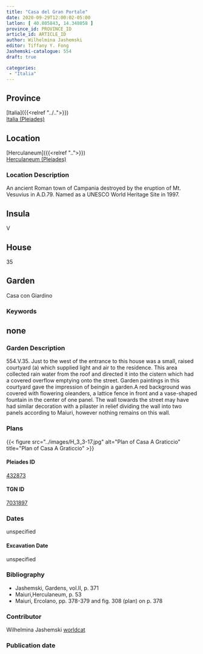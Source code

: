 ```yaml
---
title: "Casa del Gran Portale"
date: 2020-09-29T12:00:02-05:00
latlon: [ 40.805843, 14.348058 ]
province_id: PROVINCE_ID
article_id: ARTICLE_ID
author: Wilhelmina Jashemski
editor: Tiffany Y. Fong
Jashemski-catalogue: 554
draft: true

categories:
 - "Italia"
---
```


## Province

[Italia]({{<relref "../..">}}) \
[Italia (Pleiades)](https://pleiades.stoa.org/places/1052)


## Location

 [Herculaneum]({{<relref "..">}}) \
 [Herculaneum (Pleiades)](https://pleiades.stoa.org/places/432873)


### Location Description
An ancient Roman town of Campania destroyed by the eruption of Mt. Vesuvius in A.D.79. Named as a UNESCO World Heritage Site in 1997.

## Insula
V

## House
35

## Garden
Casa con Giardino

### Keywords
none
---

### Garden Description
554.V.35.
Just to the west of the entrance to this house was a small, raised courtyard (a) which supplied light and air to the residence. This area collected rain water from the roof and directed it into the cistern which had a covered overflow emptying onto the street. Garden paintings in this courtyard gave the impression of beingin a garden.A red background was covered with flowering oleanders, a lattice fence in front and a vase-shaped fountain in the center of one panel. The wall towards the street may have had similar decoration with a pilaster in relief dividing the wall into two panels according to Maiuri, however nothing remains on this wall.

### Plans
{{< figure src="../images/H_3_3-17.jpg" alt="Plan of Casa A Graticcio" title="Plan of Casa A Graticcio" >}}




#### Pleiades ID
[432873](https://pleiades.stoa.org/places/432873)

#### TGN ID
[7031897](http://vocab.getty.edu/page/tgn/7031897)


### Dates

unspecified

#### Excavation Date

unspecified

### Bibliography

- Jashemski, Gardens, vol.II, p. 371
- Maiuri,Herculaneum, p. 53
- Maiuri, Ercolano, pp. 378-379 and fig. 308 (plan) on p. 378

<!--#### Periodo ID-->

<!-- [PERIODO_ID](https://pleiades.stoa.org/places/PLEIADES_ID) -->

### Contributor

Wilhelmina Jashemski [worldcat](http://worldcat.org/identities/lccn-n80037970/)

### Publication date



<!--### Related articles-->

<!-- Links to other related articles. Leave blank for now -->
